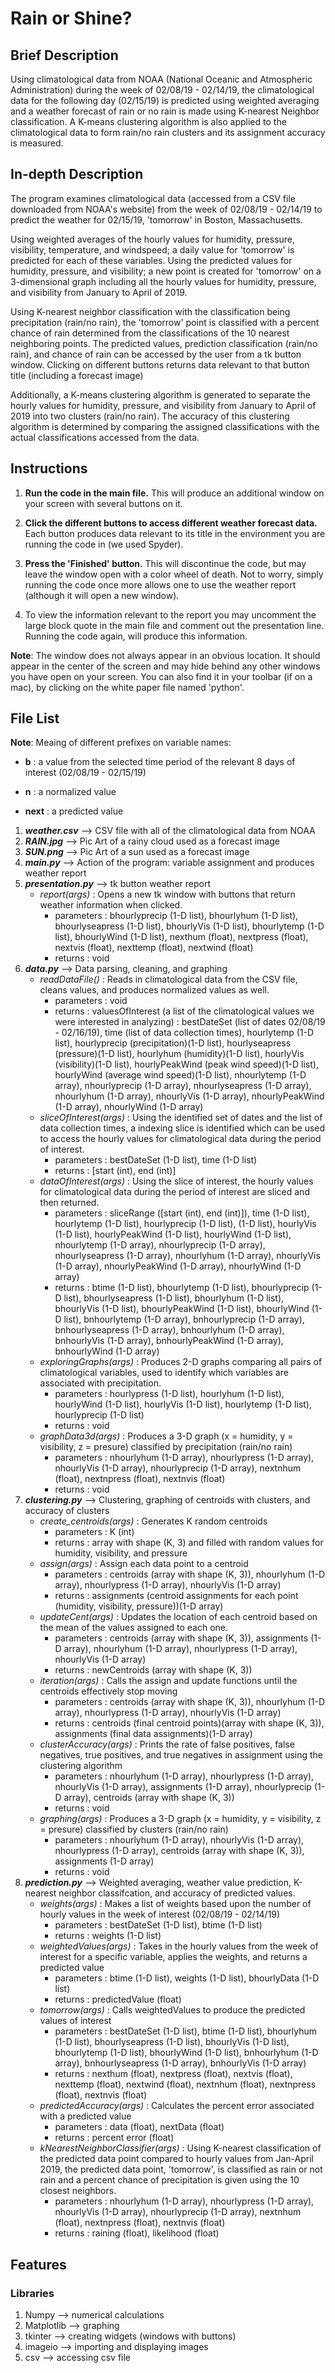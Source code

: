 # Rain or Shine? 

## Brief Description
Using climatological data from NOAA (National Oceanic and Atmospheric Administration) during the week of 02/08/19 - 02/14/19, the climatological data for the following day (02/15/19) is predicted using weighted averaging and a weather forecast of rain or no rain is made using K-nearest Neighbor classification. A K-means clustering algorithm is also applied to the climatological data to form rain/no rain clusters and its assignment accuracy is measured. 

## In-depth Description
  The program examines climatological data (accessed from a CSV file downloaded from NOAA's website) from the week of 02/08/19 - 02/14/19 to predict the weather for 02/15/19, 'tomorrow' in Boston, Massachusetts. 
  
  Using weighted averages of the hourly values for humidity, pressure, visibility, temperature, and windspeed; a daily value for 'tomorrow' is predicted for each of these variables. Using the predicted values for humidity, pressure, and visibility; a new point is created for 'tomorrow' on a 3-dimensional graph including all the hourly values for humidity, pressure, and visibility from January to April of 2019. 
  
  Using K-nearest neighbor classification with the classification being precipitation (rain/no rain), the 'tomorrow' point is classified with a percent chance of rain determined from the classifications of the 10 nearest neighboring points. The predicted values, prediction classification (rain/no rain), and chance of rain can be accessed by the user from a tk button window. Clicking on different buttons returns data relevant to that button title (including a forecast image)
  
  Additionally, a K-means clustering algorithm is generated to separate the hourly values for humidity, pressure, and visibility from January to April of 2019 into two clusters (rain/no rain). The accuracy of this clustering algorithm is determined by comparing the assigned classifications with the actual classifications accessed from the data. 

## Instructions

1. **Run the code in the main file.** This will produce an additional window on your screen with several buttons on it. 

2. **Click the different buttons to access different weather forecast data.** Each button produces data relevant to its title in the environment you are running the code in (we used Spyder).

3. **Press the 'Finished' button.** This will discontinue the code, but may leave the window open with a color wheel of death. Not to worry, simply running the code once more allows one to use the weather report (although it will open a new window).

4. To view the information relevant to the report you may uncomment the large block quote in the main file and comment out the presentation line. Running the code again, will produce this information. 

**Note**: The window does not always appear in an obvious location. It should appear in the center of the screen and may hide behind any other windows you have open on your screen. You can also find it in your toolbar (if on a mac), by clicking on the white paper file named 'python'. 

## File List

**Note**: Meaing of different prefixes on variable names:

   - **b** : a value from the selected time period of the relevant 8 days of interest (02/08/19 - 02/15/19)
   
   - **n** : a normalized value
   
   - **next** : a predicted value

1. ***weather.csv***  -->  CSV file with all of the climatological data from NOAA
2. ***RAIN.jpg***  -->  Pic Art of a rainy cloud used as a forecast image
3. ***SUN.png***  -->  Pic Art of a sun used as a forecast image
4. ***main.py***  -->  Action of the program: variable assignment and produces weather report
5. ***presentation.py***  -->  tk button weather report
    *  *report(args)* : Opens a new tk window with buttons that return weather information when clicked.
        * parameters : bhourlyprecip (1-D list), bhourlyhum (1-D list), bhourlyseapress (1-D list), bhourlyVis (1-D list), bhourlytemp (1-D list), bhourlyWind (1-D list), nexthum (float), nextpress (float), nextvis (float), nexttemp (float), nextwind (float)
        * returns : void
6. ***data.py***  -->  Data parsing, cleaning, and graphing
    *  *readDataFile()* : Reads in climatological data from the CSV file, cleans values, and produces normalized values as well.
        * parameters : void
        * returns : valuesOfInterest (a list of the climatological values we were interested in analyzing) : bestDateSet (list of dates 02/08/19 - 02/16/19), time (list of data collection times), hourlytemp (1-D list), hourlyprecip (precipitation)(1-D list), hourlyseapress (pressure)(1-D list), hourlyhum (humidity)(1-D list), hourlyVis (visibility)(1-D list), hourlyPeakWind (peak wind speed)(1-D list), hourlyWind (average wind speed)(1-D list), nhourlytemp (1-D array), nhourlyprecip (1-D array), nhourlyseapress (1-D array), nhourlyhum (1-D array), nhourlyVis (1-D array), nhourlyPeakWind (1-D array), nhourlyWind (1-D array)
    *  *sliceOfInterest(args)* : Using the identified set of dates and the list of data collection times, a indexing slice is identified which can be used to access the hourly values for climatological data during the period of interest. 
        * parameters : bestDateSet (1-D list), time (1-D list)
        * returns : [start (int), end (int)]
    *  *dataOfInterest(args)* : Using the slice of interest, the hourly values for climatological data during the period of interest are sliced and then returned. 
        * parameters : sliceRange ([start (int), end (int)]), time (1-D list), hourlytemp (1-D list), hourlyprecip (1-D list), (1-D list), hourlyVis (1-D list), hourlyPeakWind (1-D list), hourlyWind (1-D list), nhourlytemp (1-D array), nhourlyprecip (1-D array), nhourlyseapress (1-D array), nhourlyhum (1-D array), nhourlyVis (1-D array), nhourlyPeakWind (1-D array), nhourlyWind (1-D array)
        * returns : btime (1-D list), bhourlytemp (1-D list), bhourlyprecip (1-D list), bhourlyseapress (1-D list), bhourlyhum (1-D list), bhourlyVis (1-D list), bhourlyPeakWind (1-D list), bhourlyWind (1-D list), bnhourlytemp (1-D array), bnhourlyprecip (1-D array), bnhourlyseapress (1-D array), bnhourlyhum (1-D array), bnhourlyVis (1-D array), bnhourlyPeakWind (1-D array), bnhourlyWind (1-D array)
    *  *exploringGraphs(args)* : Produces 2-D graphs comparing all pairs of climatological variables, used to identify which variables are associated with precipitation. 
        * parameters : hourlypress (1-D list), hourlyhum (1-D list), hourlyWind (1-D list), hourlyVis (1-D list), hourlytemp (1-D list), hourlyprecip (1-D list)
        * returns : void
    *  *graphData3d(args)* : Produces a 3-D graph (x = humidity, y = visibility, z = presure) classified by precipitation (rain/no rain)
        * parameters : nhourlyhum (1-D array), nhourlypress (1-D array), nhourlyVis (1-D array), nhourlyprecip (1-D array), nextnhum (float), nextnpress (float), nextnvis (float)
        * returns : void
7. ***clustering.py***  -->  Clustering, graphing of centroids with clusters, and accuracy of clusters
   *  *create_centroids(args)* : Generates K random centroids 
        * parameters : K (int)
        * returns : array with shape (K, 3) and filled with random values for humidity, visibility, and pressure
   *  *assign(args)* : Assign each data point to a centroid
        * parameters : centroids (array with shape (K, 3)), nhourlyhum (1-D array), nhourlypress (1-D array), nhourlyVis (1-D array)
        * returns : assignments (centroid assignments for each point (humidity, visibility, pressure))(1-D array)
   *  *updateCent(args)* : Updates the location of each centroid based on the mean of the values assigned to each one. 
        * parameters : centroids (array with shape (K, 3)), assignments (1-D array), nhourlyhum (1-D array), nhourlypress (1-D array), nhourlyVis (1-D array)
        * returns : newCentroids (array with shape (K, 3))
   *  *iteration(args)* : Calls the assign and update functions until the centroids effectively stop moving 
        * parameters : centroids (array with shape (K, 3)), nhourlyhum (1-D array), nhourlypress (1-D array), nhourlyVis (1-D array)
        * returns : centroids (final centroid points)(array with shape (K, 3)), assignments (final data assignments)(1-D array)
    *  *clusterAccuracy(args)* : Prints the rate of false positives, false negatives, true positives, and true negatives in assignment using the clustering algorithm
        * parameters : nhourlyhum (1-D array), nhourlypress (1-D array), nhourlyVis (1-D array), assignments (1-D array), nhourlyprecip (1-D array), centroids (array with shape (K, 3))
        * returns : void
    *  *graphing(args)* : Produces a 3-D graph (x = humidity, y = visibility, z = presure) classified by clusters (rain/no rain)
        * parameters : nhourlyhum (1-D array), nhourlyVis (1-D array), nhourlypress (1-D array), centroids (array with shape (K, 3)), assignments (1-D array)
        * returns : void
8. ***prediction.py***  -->  Weighted averaging, weather value prediction, K-nearest neighbor classifcation, and accuracy of predicted values. 
    *  *weights(args)* : Makes a list of weights based upon the number of hourly values in the week of interest (02/08/19 - 02/14/19)
        * parameters : bestDateSet (1-D list), btime (1-D list)
        * returns : weights (1-D list)
    *  *weightedValues(args)* : Takes in the hourly values from the week of interest for a specific variable, applies the weights, and returns a predicted value
        * parameters : btime (1-D list), weights (1-D list), bhourlyData (1-D list)
        * returns : predictedValue (float)
    *  *tomorrow(args)* : Calls weightedValues to produce the predicted values of interest
        * parameters : bestDateSet (1-D list), btime (1-D list), bhourlyhum (1-D list), bhourlyseapress (1-D list), bhourlyVis (1-D list), bhourlytemp (1-D list), bhourlyWind (1-D list), bnhourlyhum (1-D array), bnhourlyseapress (1-D array), bnhourlyVis (1-D array)
        * returns : nexthum (float), nextpress (float), nextvis (float), nexttemp (float), nextwind (float), nextnhum (float), nextnpress (float), nextnvis (float)
    *  *predictedAccuracy(args)* : Calculates the percent error associated with a predicted value
        * parameters : data (float), nextData (float)
        * returns : percent error (float)
    *  *kNearestNeighborClassifier(args)* : Using K-nearest classification of the predicted data point compared to hourly values from Jan-April 2019, the predicted data point, 'tomorrow', is classified as rain or not rain and a percent chance of precipitation is given using the 10 closest neighbors. 
        * parameters : nhourlyhum (1-D array), nhourlypress (1-D array), nhourlyVis (1-D array), nhourlyprecip (1-D array), nextnhum (float), nextnpress (float), nextnvis (float)
        * returns : raining (float), likelihood (float)

## Features

### Libraries
1. Numpy  -->  numerical calculations
2. Matplotlib  -->  graphing
3. tkinter  -->  creating widgets (windows with buttons)
4. imageio  -->  importing and displaying images
5. csv  -->  accessing csv file 
